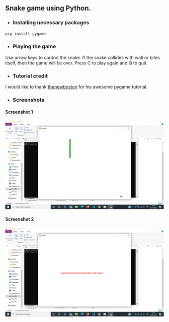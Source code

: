 ## Snake game using Python.
- ### Installing necessary packages
```bash
pip install pygame
```
- ### Playing the game
Use arrow keys to control the snake. If the snake collides with wall or bites itself, then the game will be over. Press C to play again and Q to quit.

- ### Tutorial credit
I would like to thank [thenewboston](https://www.youtube.com/channel/UCJbPGzawDH1njbqV-D5HqKw) for his awesome pygame tutorial. 

- ### Screenshots
#### Screenshot 1
![game-1](game-1.png)
#### Screenshot 2
![game-2](game-2.png)

